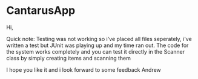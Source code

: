 # CantarusApp

Hi,

Quick note: Testing was not working so i've placed all files seperately, i've written a test but JUnit was playing up and my time ran out.
The code for the system works completely and you can test it directly in the Scanner class by simply creating items and scanning them

I hope you like it and i look forward to some feedback
Andrew
